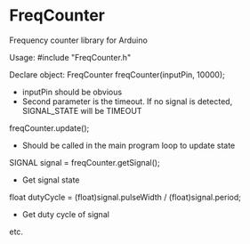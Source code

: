# FreqCounter
Frequency counter library for Arduino

Usage:
#include "FreqCounter.h"

Declare object: 
FreqCounter freqCounter(inputPin, 10000);
- inputPin should be obvious
- Second parameter is the timeout. If no signal is detected, SIGNAL_STATE will be TIMEOUT

 freqCounter.update(); 
 - Should be called in the main program loop to update state
 
 SIGNAL signal = freqCounter.getSignal();
 - Get signal state
 
 float dutyCycle = (float)signal.pulseWidth / (float)signal.period;
 - Get duty cycle of signal
 
 etc.
